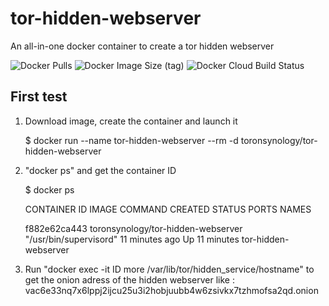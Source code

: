# tor-hidden-webserver
An all-in-one docker container to create a tor hidden webserver

![Docker Pulls](https://img.shields.io/docker/pulls/toronsynology/tor-hidden-webserver?style=for-the-badge) ![Docker Image Size (tag)](https://img.shields.io/docker/image-size/toronsynology/tor-hidden-webserver/latest?style=for-the-badge) ![Docker Cloud Build Status](https://img.shields.io/docker/cloud/build/toronsynology/tor-hidden-webserver?style=for-the-badge)

## First test

1. Download image, create the container and launch it

      $ docker run --name tor-hidden-webserver --rm -d toronsynology/tor-hidden-webserver
      
2. "docker ps" and get the container ID

      $ docker ps
      
      CONTAINER ID        IMAGE                                       COMMAND                  CREATED             STATUS              PORTS                                            NAMES

      f882e62ca443        toronsynology/tor-hidden-webserver          "/usr/bin/supervisord"   11 minutes ago      Up 11 minutes                                                        tor-hidden-webserver


3. Run "docker exec -it ID more /var/lib/tor/hidden_service/hostname" to get the onion adress of the hidden webserver like :
vac6e33nq7x6lppj2ijcu25u3i2hobjuubb4w6zsivkx7tzhmofsa2qd.onion

